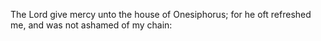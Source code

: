 The Lord give mercy unto the house of Onesiphorus; for he oft refreshed me, and was not ashamed of my chain:
